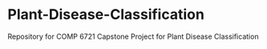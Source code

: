 # Plant-Disease-Classification
Repository for COMP 6721 Capstone Project for Plant Disease Classification
